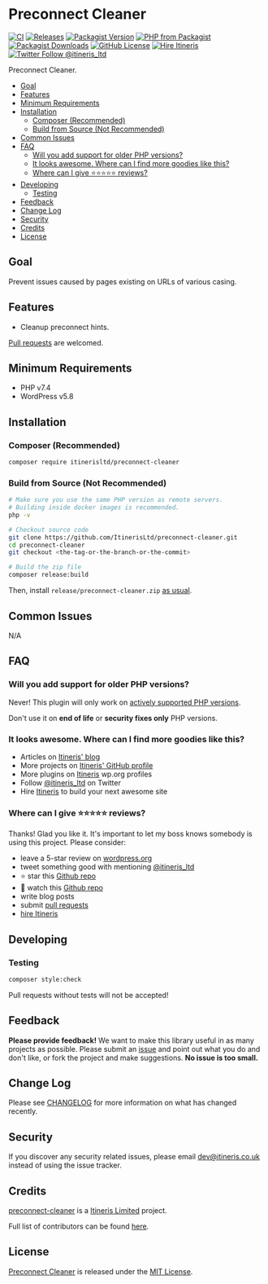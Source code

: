 # Preconnect Cleaner

[![CI](https://github.com/ItinerisLtd/preconnect-cleaner/actions/workflows/ci.yml/badge.svg)](https://github.com/ItinerisLtd/preconnect-cleaner/actions/workflows/ci.yml)
[![Releases](https://github.com/ItinerisLtd/preconnect-cleaner/actions/workflows/releases.yml/badge.svg)](https://github.com/ItinerisLtd/preconnect-cleaner/actions/workflows/releases.yml)
[![Packagist Version](https://img.shields.io/packagist/v/itinerisltd/preconnect-cleaner.svg?label=release&style=flat-square)](https://packagist.org/packages/itinerisltd/preconnect-cleaner)
[![PHP from Packagist](https://img.shields.io/packagist/php-v/itinerisltd/preconnect-cleaner.svg?style=flat-square)](https://packagist.org/packages/itinerisltd/preconnect-cleaner)
[![Packagist Downloads](https://img.shields.io/packagist/dt/itinerisltd/preconnect-cleaner.svg?label=packagist%20downloads&style=flat-square)](https://packagist.org/packages/itinerisltd/preconnect-cleaner/stats)
[![GitHub License](https://img.shields.io/github/license/itinerisltd/preconnect-cleaner.svg?style=flat-square)](https://github.com/ItinerisLtd/preconnect-cleaner/blob/master/LICENSE)
[![Hire Itineris](https://img.shields.io/badge/Hire-Itineris-ff69b4.svg?style=flat-square)](https://www.itineris.co.uk/contact/)
[![Twitter Follow @itineris_ltd](https://img.shields.io/twitter/follow/itineris_ltd?style=flat-square&color=1da1f2)](https://twitter.com/itineris_ltd)

Preconnect Cleaner.

<!-- START doctoc generated TOC please keep comment here to allow auto update -->
<!-- DON'T EDIT THIS SECTION, INSTEAD RE-RUN doctoc TO UPDATE -->

- [Goal](#goal)
- [Features](#features)
- [Minimum Requirements](#minimum-requirements)
- [Installation](#installation)
  - [Composer (Recommended)](#composer-recommended)
  - [Build from Source (Not Recommended)](#build-from-source-not-recommended)
- [Common Issues](#common-issues)
- [FAQ](#faq)
  - [Will you add support for older PHP versions?](#will-you-add-support-for-older-php-versions)
  - [It looks awesome. Where can I find more goodies like this?](#it-looks-awesome-where-can-i-find-more-goodies-like-this)
  - [Where can I give :star::star::star::star::star: reviews?](#where-can-i-give-starstarstarstarstar-reviews)
- [Developing](#developing)
  - [Testing](#testing)
- [Feedback](#feedback)
- [Change Log](#change-log)
- [Security](#security)
- [Credits](#credits)
- [License](#license)

<!-- END doctoc generated TOC please keep comment here to allow auto update -->

## Goal

Prevent issues caused by pages existing on URLs of various casing. 

## Features

- Cleanup preconnect hints.

[Pull requests](https://github.com/ItinerisLtd/preconnect-cleaner) are welcomed.

## Minimum Requirements

- PHP v7.4
- WordPress v5.8

## Installation

### Composer (Recommended)

```bash
composer require itinerisltd/preconnect-cleaner
```

### Build from Source (Not Recommended)

```bash
# Make sure you use the same PHP version as remote servers.
# Building inside docker images is recommended.
php -v

# Checkout source code
git clone https://github.com/ItinerisLtd/preconnect-cleaner.git
cd preconnect-cleaner
git checkout <the-tag-or-the-branch-or-the-commit>

# Build the zip file
composer release:build
```

Then, install `release/preconnect-cleaner.zip` [as usual](https://codex.wordpress.org/Managing_Plugins#Installing_Plugins).

## Common Issues

N/A

## FAQ

### Will you add support for older PHP versions?

Never! This plugin will only work on [actively supported PHP versions](https://secure.php.net/supported-versions.php).

Don't use it on **end of life** or **security fixes only** PHP versions.

### It looks awesome. Where can I find more goodies like this?

- Articles on [Itineris' blog](https://www.itineris.co.uk/blog/)
- More projects on [Itineris' GitHub profile](https://github.com/itinerisltd)
- More plugins on [Itineris](https://profiles.wordpress.org/itinerisltd/#content-plugins) wp.org profiles
- Follow [@itineris_ltd](https://twitter.com/itineris_ltd) on Twitter
- Hire [Itineris](https://www.itineris.co.uk/services/) to build your next awesome site

### Where can I give :star::star::star::star::star: reviews?

Thanks! Glad you like it. It's important to let my boss knows somebody is using this project. Please consider:

- leave a 5-star review on [wordpress.org](https://wordpress.org/support/plugin/preconnect-cleaner/reviews/)
- tweet something good with mentioning [@itineris_ltd](https://twitter.com/itineris_ltd)
- :star: star this [Github repo](https://github.com/ItinerisLtd/preconnect-cleaner)
- :eyes: watch this [Github repo](https://github.com/ItinerisLtd/preconnect-cleaner)
- write blog posts
- submit [pull requests](https://github.com/ItinerisLtd/preconnect-cleaner)
- [hire Itineris](https://www.itineris.co.uk/services/)

## Developing

### Testing

```bash
composer style:check
```

Pull requests without tests will not be accepted!

## Feedback

**Please provide feedback!** We want to make this library useful in as many projects as possible.
Please submit an [issue](https://github.com/ItinerisLtd/preconnect-cleaner/issues/new) and point out what you do and don't like, or fork the project and make suggestions.
**No issue is too small.**

## Change Log

Please see [CHANGELOG](./CHANGELOG.md) for more information on what has changed recently.

## Security

If you discover any security related issues, please email [dev@itineris.co.uk](mailto:dev@itineris.co.uk) instead of using the issue tracker.

## Credits

[preconnect-cleaner](https://github.com/ItinerisLtd/preconnect-cleaner) is a [Itineris Limited](https://www.itineris.co.uk/) project.

Full list of contributors can be found [here](https://github.com/ItinerisLtd/preconnect-cleaner/graphs/contributors).

## License

[Preconnect Cleaner](https://github.com/ItinerisLtd/preconnect-cleaner) is released under the [MIT License](https://opensource.org/licenses/MIT).
